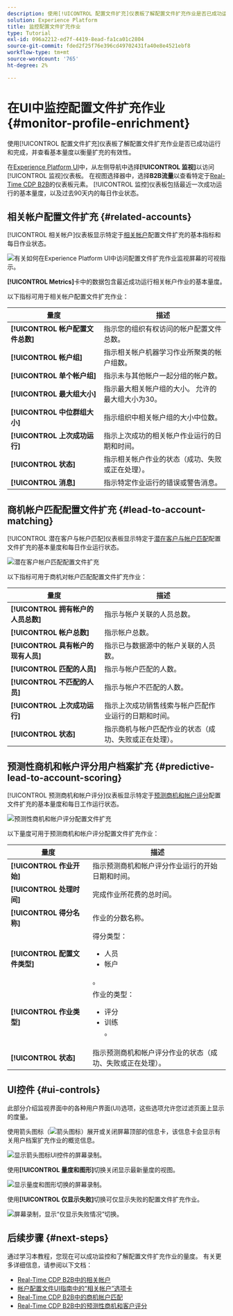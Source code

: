 ```yaml
---
description: 使用[!UICONTROL 配置文件扩充]仪表板了解配置文件扩充作业是否已成功运行和完成，并查看基本量度以衡量扩充的有效性。
solution: Experience Platform
title: 监控配置文件扩充作业
type: Tutorial
exl-id: 096a2212-ed7f-4419-8ead-fa1ca01c2804
source-git-commit: fded2f25f76e396cd49702431fa40e8e4521ebf8
workflow-type: tm+mt
source-wordcount: '765'
ht-degree: 2%

---
```


# 在UI中监控配置文件扩充作业 {#monitor-profile-enrichment}

使用[!UICONTROL 配置文件扩充]仪表板了解配置文件扩充作业是否已成功运行和完成，并查看基本量度以衡量扩充的有效性。

在[Experience Platform UI](https://platform.adobe.com)中，从左侧导航中选择&#x200B;**[!UICONTROL 监视]**&#x200B;以访问[!UICONTROL 监视]仪表板。 在视图选择器中，选择&#x200B;**B2B流量**&#x200B;以查看特定于[Real-Time CDP B2B](/help/rtcdp/b2b-overview.md)的仪表板元素。  [!UICONTROL 监控]仪表板包括最近一次成功运行的基本量度，以及过去90天内的每日作业状态。

## 相关帐户配置文件扩充 {#related-accounts}

[!UICONTROL 相关帐户]仪表板显示特定于[相关帐户](/help/rtcdp/b2b-ai-ml-services/related-accounts.md)配置文件扩充的基本指标和每日作业状态。

![有关如何在Experience Platform UI中访问配置文件扩充作业监视屏幕的可视指示。](/help/dataflows/assets/ui/b2b/monitoring-profile-enrichment-jobs.png)

**[!UICONTROL Metrics]**&#x200B;卡中的数据包含最近成功运行相关帐户作业的基本量度。

以下指标可用于相关帐户配置文件扩充作业：

| 量度 | 描述 |
| --------- | ---------- |
| **[!UICONTROL 帐户配置文件总数]** | 指示您的组织有权访问的帐户配置文件总数。 |
| **[!UICONTROL 帐户组]** | 指示相关帐户机器学习作业所聚类的帐户组数。 |
| **[!UICONTROL 单个帐户组]** | 指示未与其他帐户一起分组的帐户数。 |
| **[!UICONTROL 最大组大小]** | 指示最大相关帐户组的大小。 允许的最大组大小为30。 |
| **[!UICONTROL 中位群组大小]** | 指示组织中相关帐户组的大小中位数。 |
| **[!UICONTROL 上次成功运行]** | 指示上次成功的相关帐户作业运行的日期和时间。 |
| **[!UICONTROL 状态]** | 指示相关帐户作业的状态（成功、失败或正在处理）。 |
| **[!UICONTROL 消息]** | 指示特定作业运行的错误或警告消息。 |

## 商机帐户匹配配置文件扩充 {#lead-to-account-matching}

[!UICONTROL 潜在客户与帐户匹配]仪表板显示特定于[潜在客户与帐户匹配](/help/rtcdp/b2b-ai-ml-services/lead-to-account-matching.md)配置文件扩充的基本量度和每日作业运行状态。

![潜在客户帐户匹配配置文件扩充](/help/dataflows/assets/ui/b2b/mpc-lead-to-account-matching.png)

以下指标可用于商机对帐户匹配配置文件扩充作业：

| 量度 | 描述 |
| --------- | ---------- |
| **[!UICONTROL 拥有帐户的人员总数]** | 指示与帐户关联的人员总数。 |
| **[!UICONTROL 帐户总数]** | 指示帐户总数。 |
| **[!UICONTROL 具有帐户的现有人员]** | 指示已与数据源中的帐户关联的人员数。 |
| **[!UICONTROL 匹配的人员]** | 指示与帐户匹配的人数。 |
| **[!UICONTROL 不匹配的人员]** | 指示与帐户不匹配的人数。 |
| **[!UICONTROL 上次成功运行]** | 指示上次成功销售线索与帐户匹配作业运行的日期和时间。 |
| **[!UICONTROL 状态]** | 指示商机与帐户匹配作业的状态（成功、失败或正在处理）。 |

## 预测性商机和帐户评分用户档案扩充 {#predictive-lead-to-account-scoring}

[!UICONTROL 预测商机和帐户评分]仪表板显示特定于[预测商机和帐户评分](/help/rtcdp/b2b-ai-ml-services/predictive-lead-and-account-scoring.md)配置文件扩充的基本量度和每日工作运行状态。

![预测性商机和帐户评分配置文件扩充](/help/dataflows/assets/ui/b2b/predictive-lead-and-account-scoring.png)

以下量度可用于预测商机和帐户评分配置文件扩充作业：

| 量度 | 描述 |
| --------- | ---------- |
| **[!UICONTROL 作业开始]** | 指示预测商机和帐户评分作业运行的开始日期和时间。 |
| **[!UICONTROL 处理时间]** | 完成作业所花费的总时间。 |
| **[!UICONTROL 得分名称]** | 作业的分数名称。 |
| **[!UICONTROL 配置文件类型]** | 得分类型： <ul><li>人员</li><li>帐户</li></ul>。 |
| **[!UICONTROL 作业类型]** | 作业的类型：<ul><li>评分</li><li>训练</li>。 |
| **[!UICONTROL 状态]** | 指示预测商机和帐户评分作业的状态（成功、失败或正在处理）。 |

## UI控件 {#ui-controls}

此部分介绍监视界面中的各种用户界面(UI)选项，这些选项允许您过滤页面上显示的度量。

使用箭头图标（![箭头图标](/help/images/icons/chevron-up.png)）展开或关闭屏幕顶部的信息卡，该信息卡会显示有关用户档案扩充作业的概览信息。

![显示箭头图标UI控件的屏幕录制。](/help/dataflows/assets/ui/b2b/use-arrow-control.gif)

使用&#x200B;**[!UICONTROL 量度和图形]**&#x200B;切换关闭显示最新量度的视图。

![显示量度和图形切换的屏幕录制。](/help/dataflows/assets/ui/b2b/metrics-and-graphs-toggle.gif)

使用&#x200B;**[!UICONTROL 仅显示失败]**&#x200B;切换可仅显示失败的配置文件扩充作业。

![屏幕录制，显示“仅显示失败情况”切换。](/help/dataflows/assets/ui/b2b/show-failures-only.gif)

## 后续步骤 {#next-steps}

通过学习本教程，您现在可以成功监控和了解配置文件扩充作业的量度。 有关更多详细信息，请参阅以下文档：

* [Real-Time CDP B2B中的相关帐户](/help/rtcdp/b2b-ai-ml-services/related-accounts.md)
* [帐户配置文件UI指南中的“相关帐户”选项卡](/help/rtcdp/accounts/account-profile-ui-guide.md)
* [Real-Time CDP B2B中的商机帐户匹配](/help/rtcdp/b2b-ai-ml-services/lead-to-account-matching.md)
* [Real-Time CDP B2B中的预测性商机和客户评分](/help/rtcdp/b2b-ai-ml-services/predictive-lead-and-account-scoring.md)
